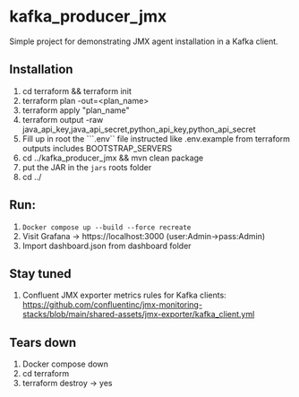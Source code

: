 # kafka_producer_jmx
Simple project for demonstrating JMX agent installation in a Kafka client.

## Installation
1. cd terraform && terraform init
2. terraform plan -out=<plan_name>
3. terraform apply "plan_name"
4. terraform output -raw java_api_key,java_api_secret,python_api_key,python_api_secret
5. Fill up in root the ```.env`` file instructed like .env.example from terraform outputs includes BOOTSTRAP_SERVERS
6. cd ../kafka_producer_jmx && mvn clean package
7. put the JAR in the ```jars``` roots folder
8. cd ../

## Run:
1. ```Docker compose up --build --force recreate```
2. Visit Grafana -> https://localhost:3000 (user:Admin->pass:Admin)
3. Import dashboard.json from dashboard folder

## Stay tuned
1. Confluent JMX exporter metrics rules for Kafka clients:
https://github.com/confluentinc/jmx-monitoring-stacks/blob/main/shared-assets/jmx-exporter/kafka_client.yml

## Tears down
1. Docker compose down
2. cd terraform
3. terraform destroy -> yes 